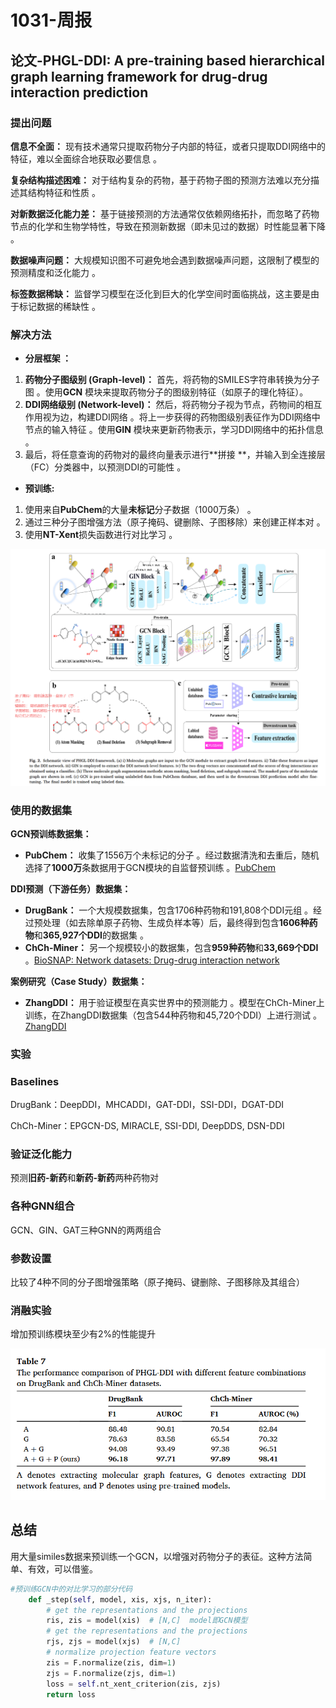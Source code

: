 # 1031-周报

## 论文-PHGL-DDI: A pre-training based hierarchical graph learning framework for drug-drug interaction prediction

### 提出问题

**信息不全面：** 现有技术通常只提取药物分子内部的特征，或者只提取DDI网络中的特征，难以全面综合地获取必要信息 。

**复杂结构描述困难：** 对于结构复杂的药物，基于药物子图的预测方法难以充分描述其结构特征和性质 。

**对新数据泛化能力差：** 基于链接预测的方法通常仅依赖网络拓扑，而忽略了药物节点的化学和生物学特性，导致在预测新数据（即未见过的数据）时性能显著下降 。

**数据噪声问题：** 大规模知识图不可避免地会遇到数据噪声问题，这限制了模型的预测精度和泛化能力 。

**标签数据稀缺：** 监督学习模型在泛化到巨大的化学空间时面临挑战，这主要是由于标记数据的稀缺性 。

### 解决方法

- **分层框架 ：**

1. **药物分子图级别 (Graph-level)：** 首先，将药物的SMILES字符串转换为分子图 。使用**GCN** 模块来提取药物分子的图级别特征（如原子的理化特征）。
2. **DDI网络级别 (Network-level)：** 然后，将药物分子视为节点，药物间的相互作用视为边，构建DDI网络 。将上一步获得的药物图级别表征作为DDI网络中节点的输入特征 。使用**GIN** 模块来更新药物表示，学习DDI网络中的拓扑信息 。
3. 最后，将任意查询的药物对的最终向量表示进行**拼接 **，并输入到全连接层（FC）分类器中，以预测DDI的可能性 。

- **预训练:** 

1. 使用来自**PubChem**的大量**未标记**分子数据（1000万条） 。
2. 通过三种分子图增强方法（原子掩码、键删除、子图移除）来创建正样本对 。
3. 使用**NT-Xent**损失函数进行对比学习 。

![1031-论文](images/1031-论文.png)

### 使用的数据集

**GCN预训练数据集：**

- **PubChem：** 收集了1556万个未标记的分子 。经过数据清洗和去重后，随机选择了**1000万**条数据用于GCN模块的自监督预训练 。[PubChem](https://pubchem.ncbi.nlm.nih.gov/)

**DDI预测（下游任务）数据集：**

- **DrugBank：** 一个大规模数据集，包含1706种药物和191,808个DDI元组 。经过预处理（如去除单原子药物、生成负样本等）后，最终得到包含**1606种药物**和**365,927个DDI**的数据集 。
- **ChCh-Miner：** 另一个规模较小的数据集，包含**959种药物**和**33,669个DDI** 。[BioSNAP: Network datasets: Drug-drug interaction network](https://snap.stanford.edu/biodata/datasets/10001/10001-ChCh-Miner.html)

**案例研究（Case Study）数据集：**

- **ZhangDDI：** 用于验证模型在真实世界中的预测能力 。模型在ChCh-Miner上训练，在ZhangDDI数据集（包含544种药物和45,720个DDI）上进行测试 。[ZhangDDI](https://github.com/zw9977129/drug-drug-interaction)

### 实验

### Baselines

DrugBank：DeepDDI，MHCADDI，GAT-DDI，SSI-DDI，DGAT-DDI

ChCh-Miner：EPGCN-DS, MIRACLE, SSI-DDI, DeepDDS, DSN-DDI

### 验证泛化能力

预测**旧药-新药**和**新药-新药**两种药物对

### 各种GNN组合

GCN、GIN、GAT三种GNN的两两组合

### 参数设置

比较了4种不同的分子图增强策略（原子掩码、键删除、子图移除及其组合）

### 消融实验

增加预训练模块至少有2%的性能提升

![1031-论文-2](images/1031-论文-2.png)

## 总结

用大量similes数据来预训练一个GCN，以增强对药物分子的表征。这种方法简单、有效，可以借鉴。

```python
#预训练GCN中的对比学习的部分代码
    def _step(self, model, xis, xjs, n_iter):
        # get the representations and the projections
        ris, zis = model(xis)  # [N,C]	model即GCN模型
        # get the representations and the projections
        rjs, zjs = model(xjs)  # [N,C]
        # normalize projection feature vectors
        zis = F.normalize(zis, dim=1)
        zjs = F.normalize(zjs, dim=1)
        loss = self.nt_xent_criterion(zis, zjs)
        return loss
```

